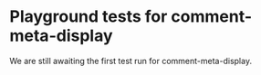 # Playground tests for comment-meta-display
We are still awaiting the first test run for comment-meta-display.
